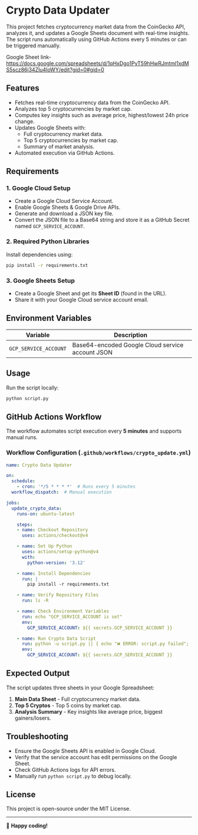 # Crypto Data Updater

This project fetches cryptocurrency market data from the CoinGecko API, analyzes it, and updates a Google Sheets document with real-time insights. The script runs automatically using GitHub Actions every 5 minutes or can be triggered manually.

Google Sheet link- https://docs.google.com/spreadsheets/d/1qHxDgo1PyT59hHwRJmtml1xdMS5scz86j34Zlu4IoWY/edit?gid=0#gid=0

## Features
- Fetches real-time cryptocurrency data from the CoinGecko API.
- Analyzes top 5 cryptocurrencies by market cap.
- Computes key insights such as average price, highest/lowest 24h price change.
- Updates Google Sheets with:
  - Full cryptocurrency market data.
  - Top 5 cryptocurrencies by market cap.
  - Summary of market analysis.
- Automated execution via GitHub Actions.

## Requirements
### **1. Google Cloud Setup**
- Create a Google Cloud Service Account.
- Enable Google Sheets & Google Drive APIs.
- Generate and download a JSON key file.
- Convert the JSON file to a Base64 string and store it as a GitHub Secret named `GCP_SERVICE_ACCOUNT`.

### **2. Required Python Libraries**
Install dependencies using:
```sh
pip install -r requirements.txt
```

### **3. Google Sheets Setup**
- Create a Google Sheet and get its **Sheet ID** (found in the URL).
- Share it with your Google Cloud service account email.

## Environment Variables
| Variable | Description |
|----------|-------------|
| `GCP_SERVICE_ACCOUNT` | Base64-encoded Google Cloud service account JSON |

## Usage
Run the script locally:
```sh
python script.py
```

## GitHub Actions Workflow
The workflow automates script execution every **5 minutes** and supports manual runs.

### **Workflow Configuration (`.github/workflows/crypto_update.yml`)**
```yaml
name: Crypto Data Updater

on:
  schedule:
    - cron: '*/5 * * * *'  # Runs every 5 minutes
  workflow_dispatch:  # Manual execution

jobs:
  update_crypto_data:
    runs-on: ubuntu-latest

    steps:
    - name: Checkout Repository
      uses: actions/checkout@v4

    - name: Set Up Python
      uses: actions/setup-python@v4
      with:
        python-version: '3.12'

    - name: Install Dependencies
      run: |
        pip install -r requirements.txt

    - name: Verify Repository Files
      run: ls -R

    - name: Check Environment Variables
      run: echo "GCP_SERVICE_ACCOUNT is set"
      env:
        GCP_SERVICE_ACCOUNT: ${{ secrets.GCP_SERVICE_ACCOUNT }}

    - name: Run Crypto Data Script
      run: python -u script.py || { echo "❌ ERROR: script.py failed"; exit 1; }
      env:
        GCP_SERVICE_ACCOUNT: ${{ secrets.GCP_SERVICE_ACCOUNT }}
```

## Expected Output
The script updates three sheets in your Google Spreadsheet:
1. **Main Data Sheet** - Full cryptocurrency market data.
2. **Top 5 Cryptos** - Top 5 coins by market cap.
3. **Analysis Summary** - Key insights like average price, biggest gainers/losers.

## Troubleshooting
- Ensure the Google Sheets API is enabled in Google Cloud.
- Verify that the service account has edit permissions on the Google Sheet.
- Check GitHub Actions logs for API errors.
- Manually run `python script.py` to debug locally.

## License
This project is open-source under the MIT License.

---
🚀 **Happy coding!**

